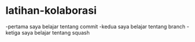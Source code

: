 # latihan-kolaborasi

-pertama saya belajar tentang commit
-kedua saya belajar tentang branch 
-ketiga saya belajar tentang squash
